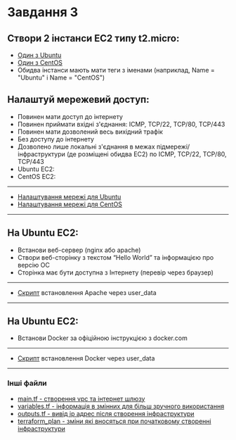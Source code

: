 # Завдання 3 

## Створи 2 інстанси EC2 типу t2.micro:
* [Один з Ubuntu](ubuntu_instance.tf)
* [Один з CentOS](centos_instance.tf)
* Обидва інстанси мають мати теги з іменами (наприклад, Name = "Ubuntu" і Name = "CentOS")
## Налаштуй мережевий доступ:
* Повинен мати доступ до інтернету
* Повинен приймати вхідні з'єднання: ICMP, TCP/22, TCP/80, TCP/443
* Повинен мати дозволений весь вихідний трафік
* Без доступу до інтернету
* Дозволено лише локальні з'єднання в межах підмережі/інфраструктури (де розміщені обидва EC2) по ICMP, TCP/22, TCP/80, TCP/443
* Ubuntu EC2:
* CentOS EC2:

***
* [Налаштування мережі для Ubuntu](ubuntu_network_setup.tf)
* [Налаштування мережі для CentOS](centos_network_setup.tf)
---


## На Ubuntu EC2:
* Встанови веб-сервер (nginx або apache)
* Створи веб-сторінку з текстом “Hello World” та інформацією про версію ОС
* Сторінка має бути доступна з Інтернету (перевір через браузер)
***
* [Скрипт](apache_autoinstall.sh) встановлення Apache через user_data
---
## На Ubuntu EC2:
* Встанови Docker за офіційною інструкцією з docker.com
***
* [Скрипт](ubuntu_docker_install.sh) встановлення Docker через user_data
---

### Інші файли
* [main.tf - створення vpc та інтернет шлюзу](main.tf)
* [variables.tf - інформація в змінних для більш зручного використання](variables.tf)
* [outputs.tf - вивід ip адрес після створення інфраструктури](outputs.tf)
* [terraform_plan - зміни які вносяться при початковому створенні інфраструктури](terraform_plan)